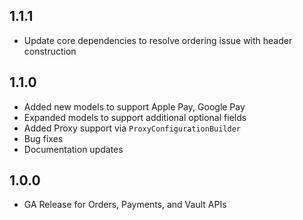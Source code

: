 ## 1.1.1
- Update core dependencies to resolve ordering issue with header construction

## 1.1.0
- Added new models to support Apple Pay, Google Pay
- Expanded models to support additional optional fields
- Added Proxy support via `ProxyConfigurationBuilder`
- Bug fixes
- Documentation updates

## 1.0.0
- GA Release for Orders, Payments, and Vault APIs
